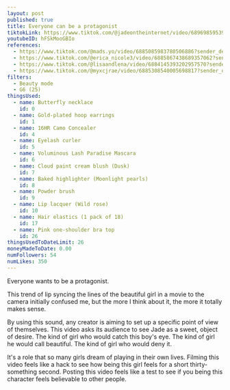 ```yaml
---
layout: post
published: true
title: Everyone can be a protagonist
tiktokLink: https://www.tiktok.com/@jadeontheinternet/video/6896985953974455558?sender_device=pc&sender_web_id=6891999718790268421&is_from_webapp=1
youtubeID: hFSkMooGBIo
references:
  - https://www.tiktok.com/@mads.yo/video/6885085983780506886?sender_device=pc&sender_web_id=6891999718790268421&is_from_webapp=1
  - https://www.tiktok.com/@erica_nicole3/video/6885867438689357062?sender_device=pc&sender_web_id=6891999718790268421&is_from_webapp=1
  - https://www.tiktok.com/@lisaandlena/video/6884145393202957570?sender_device=pc&sender_web_id=6891999718790268421&is_from_webapp=1
  - https://www.tiktok.com/@myxcjrae/video/6885308540005698817?sender_device=pc&sender_web_id=6891999718790268421&is_from_webapp=1
filters:
  - Beauty mode
  - G6 (25)
thingsUsed:
  - name: Butterfly necklace
    id: 0
  - name: Gold-plated hoop earrings
    id: 1
  - name: 16HR Camo Concealer
    id: 4
  - name: Eyelash curler
    id: 5
  - name: Voluminous Lash Paradise Mascara
    id: 6
  - name: Cloud paint cream blush (Dusk)
    id: 7
  - name: Baked highlighter (Moonlight pearls)
    id: 8
  - name: Powder brush
    id: 9
  - name: Lip lacquer (Wild rose)
    id: 10
  - name: Hair elastics (1 pack of 18)
    id: 17
  - name: Pink one-shoulder bra top
    id: 26
thingsUsedToDateLimit: 26
moneyMadeToDate: 0.00
numFollowers: 54
numLikes: 350
---
```


Everyone wants to be a protagonist.

This trend of lip syncing the lines of the beautiful girl in a movie to the camera initially confused me, but the more I think about it, the more it totally makes sense.

By using this sound, any creator is aiming to set up a specific point of view of themselves. This video asks its audience to see Jade as a sweet, object of desire. The kind of girl who would catch this boy's eye. The kind of girl he would call beautiful. The kind of girl who would deny it.

It's a role that so many girls dream of playing in their own lives. Filming this video feels like a hack to see how being this girl feels for a short thirty-something second. Posting this video feels like a test to see if you being this character feels believable to other people.

<!-- Link to Tavi's article about Rookie protagonist -->

<!-- WTF IS BLOG CHAINING -->
